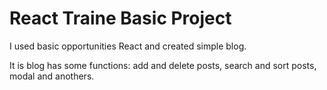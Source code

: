 # React Traine Basic Project
I used basic opportunities React and created simple blog.

It is blog has some functions: add and delete posts, search and sort posts, modal and anothers.
